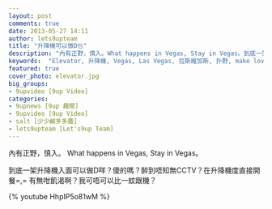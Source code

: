 ```yaml
---
layout: post
comments: true
date: 2013-05-27 14:11
author: lets9upteam
title: "升降機可以做D乜"
description: "內有正野，慎入。What happens in Vegas, Stay in Vegas。到底一架升降機入面可以做D咩？傻的嗎？醉到唔知無CCTV？在升降機度直接開餐=,= 有無咁飢渴啊？我可唔可以比一蚊跟機？"
keywords:  "Elevator, 升降機, Vegas, Las Vegas, 拉斯維加斯, 扑野, make love, fuck"
featured: true
cover_photo: elevator.jpg
big_groups: 
- 9upvideo [9up Video]
categories: 
- 9upnews [9up 趣聞]
- 9upvideo [9up Video]
- salt [少少鹹多多趣]
- lets9upteam [Let's9up Team]
---
```


內有正野，慎入。
What happens in Vegas, Stay in Vegas。

到底一架升降機入面可以做D咩？傻的嗎？醉到唔知無CCTV？在升降機度直接開餐=,= 有無咁飢渴啊？我可唔可以比一蚊跟機？

<!-- more --> 

{% youtube HhpIP5o81wM %}
